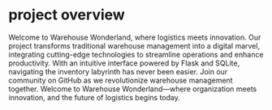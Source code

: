 # project overview
Welcome to Warehouse Wonderland, where logistics meets innovation. Our project transforms traditional warehouse management into a digital marvel, integrating cutting-edge technologies to streamline operations and enhance productivity. With an intuitive interface powered by Flask and SQLite, navigating the inventory labyrinth has never been easier. Join our community on GitHub as we revolutionize warehouse management together. Welcome to Warehouse Wonderland—where organization meets innovation, and the future of logistics begins today.
